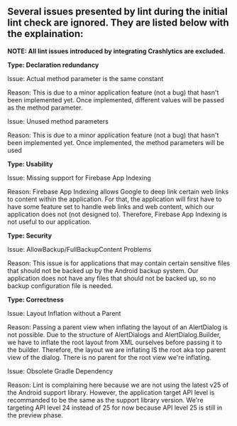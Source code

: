 ## Several issues presented by lint during the initial lint check are ignored. They are listed below with the explaination:

**NOTE: All lint issues introduced by integrating Crashlytics are excluded.**

**Type: Declaration redundancy**

Issue: Actual method parameter is the same constant

Reason: This is due to a minor application feature (not a bug) that hasn't been implemented yet. 
Once implemented, different values will be passed as the method parameter. 

Issue: Unused method parameters

Reason: This is due to a minor application feature (not a bug) that hasn't been implemented yet. 
Once implemented, the method parameters will be used

**Type: Usability**

Issue: Missing support for Firebase App Indexing

Reason: Firebase App Indexing allows Google to deep link certain web links to content within the application. 
For that, the application will first have to have some feature set to handle web links and web content, which our application does not (not designed to). 
Therefore, Firebase App Indexing is not useful to our application. 

**Type: Security**

Issue: AllowBackup/FullBackupContent Problems

Reason: This issue is for applications that may contain certain sensitive files that should not be backed up by the Android backup system. 
Our application does not have any files that should not be backed up, so no backup configuration file is needed. 

**Type: Correctness**

Issue: Layout Inflation without a Parent

Reason: Passing a parent view when inflating the layout of an AlertDialog is not possible. Due to the structure of AlertDialogs and 
AlertDialog.Builder, we have to inflate the root layout from XML ourselves before passing it to the builder. Therefore, the layout
we are inflating IS the root aka top parent view of the dialog. There is no parent for the root view we're inflating. 

Issue: Obsolete Gradle Dependency

Reason: Lint is complaining here because we are not using the latest v25 of the Android support library. However, the application target API level
is recommanded to be the same as the support library version. We're targeting API level 24 instead of 25 for now because 
API level 25 is still in the preview phase. 
